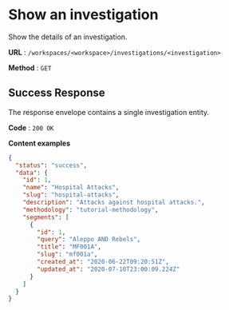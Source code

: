 # Show an investigation

Show the details of an investigation.

**URL** : `/workspaces/<workspace>/investigations/<investigation>`

**Method** : `GET`

## Success Response

The response envelope contains a single investigation entity.

**Code** : `200 OK`

**Content examples**

```json
{
  "status": "success",
  "data": {
    "id": 1,
    "name": "Hospital Attacks",
    "slug": "hospital-attacks",
    "description": "Attacks against hospital attacks.",
    "methodology": "tutorial-methodology",
    "segments": [
      {
        "id": 1,
        "query": "Aleppo AND Rebels",
        "title": "MF001A",
        "slug": "mf001a",
        "created_at": "2020-06-22T09:20:51Z",
        "updated_at": "2020-07-10T23:00:09.224Z"
      }
    ]
  }
}
```
